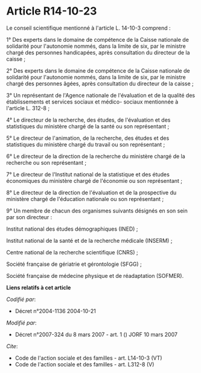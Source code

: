 # Article R14-10-23

Le conseil scientifique mentionné à l'article L. 14-10-3 comprend : 

1° Des experts dans le domaine de compétence de la Caisse nationale de solidarité pour l'autonomie nommés, dans la limite de
six, par le ministre chargé des personnes handicapées, après consultation du directeur de la caisse ; 

2° Des experts dans le domaine de compétence de la Caisse nationale de solidarité pour l'autonomie nommés, dans la limite de
six, par le ministre chargé des personnes âgées, après consultation du directeur de la caisse ; 

3° Un représentant de l'Agence nationale de l'évaluation et de la qualité des établissements et services sociaux et médico-
sociaux mentionnée à l'article L. 312-8 ; 

4° Le directeur de la recherche, des études, de l'évaluation et des statistiques du ministère chargé de la santé ou son
représentant ; 

5° Le directeur de l'animation, de la recherche, des études et des statistiques du ministère chargé du travail ou son
représentant ; 

6° Le directeur de la direction de la recherche du ministère chargé de la recherche ou son représentant ; 

7° Le directeur de l'Institut national de la statistique et des études économiques du ministère chargé de l'économie ou son
représentant ; 

8° Le directeur de la direction de l'évaluation et de la prospective du ministère chargé de l'éducation nationale ou son
représentant ; 

9° Un membre de chacun des organismes suivants désignés en son sein par son directeur : 

Institut national des études démographiques (INED) ; 

Institut national de la santé et de la recherche médicale (INSERM) ; 

Centre national de la recherche scientifique (CNRS) ; 

Société française de gériatrie et gérontologie (SFGG) ; 

Société française de médecine physique et de réadaptation (SOFMER).

**Liens relatifs à cet article**

_Codifié par_:

  - Décret n°2004-1136 2004-10-21

_Modifié par_:

  - Décret n°2007-324 du 8 mars 2007 - art. 1 () JORF 10 mars 2007

_Cite_:

  - Code de l'action sociale et des familles - art. L14-10-3 (VT)
  - Code de l'action sociale et des familles - art. L312-8 (V)
